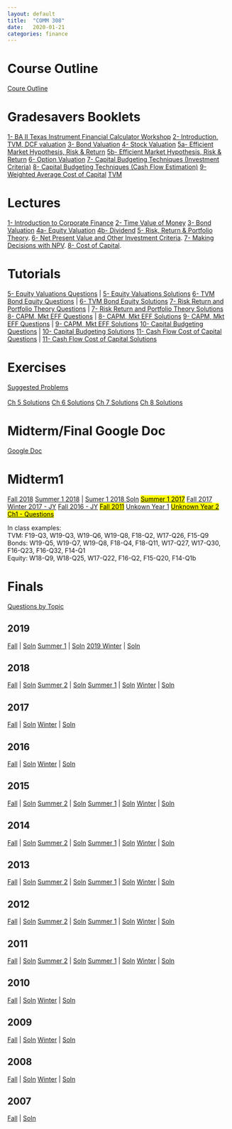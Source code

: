 ```yaml
---
layout: default
title:  "COMM 308"
date:   2020-01-21 
categories: finance
---
```


<h1>Course Outline</h1>
<a href="https://drive.google.com/file/d/10bF9nMYuZ6ManHJUU9YC6vCexJ2XeXg5/view?usp=sharing">Coure Outline</a>

<h1>Gradesavers Booklets</h1>
<a href="https://drive.google.com/file/d/1hpZRe27it4RReobn-8NmH2EUAF2En32V/view?usp=sharing">1- BA II Texas Instrument Financial Calculator Workshop</a>  
<a href="https://drive.google.com/file/d/1BQ66uCWki62esc8Uki-PNIqoQItvWgwq/view?usp=sharing">2- Introduction, TVM, DCF valuation</a>  
<a href="https://drive.google.com/file/d/1AD09CIxZlAm72dyxALz8uqT0qETAoCh8/view?usp=sharing">3- Bond Valuation</a>  
<a href="https://drive.google.com/file/d/16eHkdVg0YhoNmtARfINMaB1qeOwzQL8y/view?usp=sharing">4- Stock Valuation</a>  
<a href="https://drive.google.com/file/d/1sywXxG9MHXEOgIdE53JrsFdkgWcVpUdz/view?usp=sharing">5a- Efficient Market Hypothesis, Risk & Return</a>  
<a href="https://drive.google.com/file/d/1UP27CIXYbSbDguzJY39t4kGKfkfKh8-B/view?usp=sharing">5b- Efficient Market Hypothesis, Risk & Return</a>  
<a href="https://drive.google.com/file/d/1XUnG7Qg1CjOA-ek_dP_8NssPlboe4YQs/view?usp=sharing">6- Option Valuation</a>  
<a href="https://drive.google.com/file/d/12G9pHWsCWBztPY-GvBS5U5431rGWsvSG/view?usp=sharing">7- Capital Budgeting Techniques (Investment Criteria)</a>  
<a href="https://drive.google.com/file/d/1hwAuqts7tqGshMczjxa2MmLCw6PSvX05/view?usp=sharing">8- Capital Budgeting Techniques (Cash Flow Estimation)</a>  
<a href="https://drive.google.com/file/d/1tbKLB3WLHgEdgEJP0o_HZTOB873f6T96/view?usp=sharing">9- Weighted Average Cost of Capital</a>  
<a href="https://drive.google.com/file/d/1t7SVfdrZR8lM97sfvQZEPjUg1ZpUg5l_/view?usp=sharing">TVM</a>  

<h1>Lectures</h1>
<a href="https://drive.google.com/file/d/1Gg_YXpCbh2v_xl5FZbSdyG26JYBCCoJz/view?usp=sharing">1- Introduction to Corporate Finance</a>  
<a href="https://drive.google.com/file/d/13j9T2wjNdCbIi8J5V_TBowM1HPIaskH8/view?usp=sharing">2- Time Value of Money</a>  
<a href="https://drive.google.com/file/d/1oEXZmQs9M996QTrIBlADewSzKm8RctBl/view?usp=sharing">3- Bond Valuation</a>  
<a href="https://drive.google.com/file/d/1uKXJ8W4VCeYjyMzyDMWTJAzvFLkCombE/view?usp=sharing">4a- Equity Valuation</a>  
<a href="https://drive.google.com/file/d/1iiBjjB_fl6gZIpujiUShgOAS38UwckFM/view?usp=sharing">4b- Dividend</a>  
<a href="https://drive.google.com/file/d/16Y54lTIJEsn4fDeuuFl-ElHq0h9-jSQK/view?usp=sharing">5- Risk, Return & Portfolio Theory</a>.  
<a href="https://drive.google.com/file/d/11aRtGSGZ0sbgKyky5r5jKQpoRdgk48B-/view?usp=sharing">6- Net Present Value and Other Investment Criteria</a>.  
<a href="https://drive.google.com/file/d/1o0Rii40XzW0iwEqMmpAbc1kMtAZE2rH4/view?usp=sharing">7- Making Decisions with NPV</a>.   
<a href="https://drive.google.com/file/d/1qwBK5BLEaTPrgOKFo80RwOm4o0W9ugDD/view?usp=sharing">8- Cost of Capital</a>.  

<h1>Tutorials</h1>
<a href="https://drive.google.com/file/d/1SHrgMzGXuKm5tiTlMWaZeE5KR1GNBwGh/view?usp=sharing">5- Equity Valuations Questions</a> |  
<a href="https://drive.google.com/file/d/1ljnFSdXpMQxgQHQKt122pONhBJ9nXRSl/view?usp=sharing">5- Equity Valuations Solutions</a>  
<a href="https://drive.google.com/file/d/1tgzFHWI2wTnOHyqU4kfU0-mchGC-CIQ7/view?usp=sharing">6- TVM Bond Equity Questions</a> |  
<a href="https://drive.google.com/file/d/1errNxrQuY_cfLthrQTabov-56gsV0Nv7/view?usp=sharing">6- TVM Bond Equity Solutions</a>  
<a href="https://drive.google.com/file/d/1-VCvv8QkC5FLzgs8nHuCMrUJfsadgG04/view?usp=sharing">7- Risk Return and Portfolio Theory Questions</a> |  
<a href="https://drive.google.com/file/d/17l9yuMRzmWKbeX3lkTq0LRprRvWeRoqk/view?usp=sharing">7- Risk Return and Portfolio Theory Solutions</a>  
<a href="https://drive.google.com/file/d/1Ob5Y8V3TmP2w5Dc8ZcZ6gfU2gPBPjDv-/view?usp=sharing">8- CAPM, Mkt EFF Questions</a> |  
<a href="https://drive.google.com/file/d/1wkvnfjhSDmNn6rmuqvKYVihAHo5G3FpI/view?usp=sharing">8- CAPM, Mkt EFF Solutions</a>  
<a href="https://drive.google.com/file/d/1-wyHVhdZxuKqzTW-HUPR75PpqmfSKZh5/view?usp=sharing">9- CAPM, Mkt EFF Questions</a> |  
<a href="https://drive.google.com/file/d/1DSc6k13rTcimqAvgFBmuf2AbmG74vj1O/view?usp=sharing">9- CAPM, Mkt EFF Solutions</a>  
<a href="https://drive.google.com/file/d/12_TA2w85NBPLxBj0cwRZNzqocqbN41z4/view?usp=sharing">10- Capital Budgeting Questions</a> |  
<a href="https://drive.google.com/file/d/1hFEXEE5LRKujkkyzzrN30eR9d_MjjkYn/view?usp=sharing">10- Capital Budgeting Solutions</a>  
<a href="https://drive.google.com/file/d/1DaWgQ4c_1NruHqmqrRWwsMstdie8LLoG/view?usp=sharing">11- Cash Flow Cost of Capital Questions</a> |  
<a href="https://drive.google.com/file/d/1MfkmambzU3rPQuYIRIe91jNutoowa0XX/view?usp=sharing">11- Cash Flow Cost of Capital Solutions</a>  



<h1>Exercises</h1>
<a href="https://drive.google.com/open?id=1EsmZtfGjxzq8u-iF-g2fY6tZ3xEvWhrv">Suggested Problems</a><br/><br/> 
<a href="https://drive.google.com/open?id=1IiiUXCu-RfsT3px3IWh5vgQjQ9w5k5Ru">Ch 5 Solutions</a>  
<a href="https://drive.google.com/open?id=1O33QE9sp_LoZfwUICg_qauejYCYLUCkR">Ch 6 Solutions</a>  
<a href="https://drive.google.com/open?id=1sgUKWnaM2Vpq8ZP5TfjUbEhC1MXi6JxC">Ch 7 Solutions</a>  
<a href="https://drive.google.com/open?id=12QcUvRmevZIyoHwl3P3Ehusr_Cj0geeQ">Ch 8 Solutions</a>  

<h1>Midterm/Final Google Doc</h1>
<a href="https://docs.google.com/document/d/15EsVg0ZarJ3R2IXZetM96XtiwZncWEKXp1iMJHoJEl8/edit?usp=sharing">Google Doc</a>  

<h1>Midterm1</h1>
<a href="https://drive.google.com/file/d/1fZdPaSEugVxW6fT_wGX_JsXkwSkCwQEv/view?usp=sharing">Fall 2018</a>  
<a href="https://drive.google.com/file/d/1770ncXUVVtO9VxOnG66IEnBJoLKlZwcB/view?usp=sharing">Summer 1 2018</a> |
<a href="https://drive.google.com/file/d/1wgHm4qwKkDCf1YWgxGo6Ea_4aEuar6mU/view?usp=sharing">Sumer 1 2018 Soln</a>  
<a href="https://drive.google.com/file/d/1giWdzCrgDX7isRM79-0bZbdGVhj-i2Gv/view?usp=sharing"><mark>Summer 1 2017</mark></a>  
<a href="https://drive.google.com/file/d/1xDziBwWL9rmdDK8oaolMJwtXYF0CMVC3/view?usp=sharing">Fall 2017</a>  
<a href="https://drive.google.com/file/d/1bxUPx_g2luPZ6BGeF--RejmSyZlPzIxV/view?usp=sharing">Winter 2017 - JY</a>  
<a href="https://drive.google.com/file/d/1dtBeXX0k4WJ-1skHfa2Y1EZUWTD6zgL_/view?usp=sharing">Fall 2016 - JY</a>  
<a href="https://drive.google.com/file/d/1ZnfWPUjY-z0MNZI5MvElrFLCX-UkKGzY/view?usp=sharing"><mark>Fall 2011</mark></a>  
<a href="https://drive.google.com/file/d/1H0YO0wYK__PIRYXEnU5B8Oqk-T-BWF-M/view?usp=sharing">Unkown Year 1</a>  
<a href="https://drive.google.com/file/d/1BmhYuzjzCXh11lzPW_qdUM1G3O6NYAmp/view?usp=sharing"><mark>Unknown Year 2</mark></a>  
<a href="https://drive.google.com/file/d/13OoN-xuYshIQOQZmDfK-WI1akY4gWcqr/view?usp=sharing"><mark>Ch1 - Questions</mark></a>  

In class examples:  
TVM: F19-Q3, W19-Q3, W19-Q6, W19-Q8, F18-Q2, W17-Q26, F15-Q9  
Bonds: W19-Q5, W19-Q7, W19-Q8, F18-Q4, F18-Q11, W17-Q27, W17-Q30, F16-Q23, F16-Q32, F14-Q1  
Equity: W18-Q9, W18-Q25, W17-Q22, F16-Q2, F15-Q20, F14-Q1b  

<h1>Finals</h1>
<a href="https://drive.google.com/open?id=19KZZ-n_bda4gqnhtgldMWAjymLfeNMz9">Questions by Topic</a>  

<h2>2019</h2>
<a href="https://drive.google.com/open?id=1FvRvAd5dD7-NAhQ0Rxtfm7_hqGV3-Th0">Fall</a> |
<a href="https://drive.google.com/open?id=1qd5UdndlAb6sjN1FiSBnVrEb6cxCgTtJ">Soln</a>  
<a href="https://drive.google.com/open?id=1LsDdkgTaMiQrmlXGaUZlfeXT-eNFVdlJ">Summer 1</a> |
<a href="https://drive.google.com/open?id=1XJvD5gvsenp7o0Q7iFEF_otWdP_W_8gt">Soln</a>  
<a href="https://drive.google.com/file/d/1ERj5rRrIpCQvTQJerCEVR7kfrZC3NL6Z/view?usp=sharing">2019 Winter</a> |
<a href="https://drive.google.com/open?id=1AzZ5h6pjG7RbSfKr_fgjH_ZI6oua1OqP">Soln</a>

<h2>2018</h2>
<a href="https://drive.google.com/open?id=1BCnGyWWsoidnIMKQdj6SpmV6XdKwSzSc">Fall</a> |
<a href="https://drive.google.com/open?id=1wSQEuDveLsaUXmqGj3xHG_px-cI_TwT-">Soln</a>  
<a href="https://drive.google.com/open?id=1oHfTsQU7CCeIY780BixG1ig_V39TsLKK">Summer 2</a> |
<a href="https://drive.google.com/open?id=1jD2Y81iYtNzhYbuOgxlWRdF3aEcFbbT3">Soln</a>  
<a href="https://drive.google.com/open?id=12FmBktrW8Q27OCmMjaZ2_pRDdHavUHWh">Summer 1</a> |
<a href="https://drive.google.com/open?id=1qHduHqtIuKL1aV42TolDBpxDSzhUpR7U">Soln</a>  
<a href="https://drive.google.com/open?id=15XGWTvc6NwugHhf2BYY6FC6_sRd8LY9r">Winter</a> |
<a href="https://drive.google.com/file/d/1sptD0x4Z9r4udm7Y4bVqb9extmDU4W9R/view?usp=sharing">Soln</a>   

<h2>2017</h2>
<a href="https://drive.google.com/open?id=1XWnlyS0AO-yUzcArtg7zkZmeIQiAjz4j">Fall</a> |
<a href="https://drive.google.com/file/d/1HOVAIb7gDBvpiJsPXwhDevEUzlpa3-3q/view?usp=sharing">Soln</a>  
<a href="https://drive.google.com/open?id=1j-PA9c_z9ZKa1_WWx78ASUQeF0GfxBvV">Winter</a> |
<a href="https://drive.google.com/file/d/1hR4MOLC4igsbJ2nRFGivcNZdwxlwShWI/view?usp=sharing">Soln</a>  

<h2>2016</h2>
<a href="https://drive.google.com/open?id=13U7TkR5UxwqbY1lFB8Wp1OWcIMQ4ugRC">Fall</a> |
<a href="https://drive.google.com/file/d/17zB0cC2ZAvZcjInWasO5L5pwNT3c3gYk/view?usp=sharing">Soln</a>  
<a href="https://drive.google.com/open?id=1R4wX---pp2itEVsXMikHy6RxCMzVyJ6s">Winter</a> |
<a href="https://drive.google.com/open?id=1-BNW0qtKQByM8iKqFJ9h1KnhrnZu2sVQ">Soln</a>

<h2>2015</h2>
<a href="https://drive.google.com/open?id=1L0-9YvloWpxBTTm5Qhf3BpUBmo9Yflhi">Fall</a> |
<a href="https://drive.google.com/open?id=1OoDEFnHF_L1vXTVPb3d4H029wD72Ccxn">Soln</a>  
<a href="https://drive.google.com/open?id=1Oeo5qh2ad_Tuv7lTF06s4N6xB3iOUKF_">Summer 2</a> |
<a href="https://drive.google.com/open?id=1KynzxHSHsv3R6M4LXinZonUx3TOwqVcT">Soln</a>  
<a href="https://drive.google.com/open?id=1RZYgPJi0DdUMfnjNqXMfh3b2Z6tCCMU0">Summer 1</a> |
<a href="https://drive.google.com/open?id=1UOrEnQ_UyVGucy9mp4ToDxrKKRrfwDiz">Soln</a>  
<a href="https://drive.google.com/open?id=100IJLLV5w3wQpzrnMk7Da9Ta1Ylmdpcm">Winter</a> |
<a href="https://drive.google.com/open?id=1bg-kY1ttZc0o2QA-r7zPXfy80oVmoYYc">Soln</a>

<h2>2014</h2>
<a href="https://drive.google.com/open?id=185ifTkmpSEqtfTBVPtXSfK5kUsrsV7Xs">Fall</a> |
<a href="https://drive.google.com/open?id=1YZZ_EII_SYcF8Od5K6_B6Zs8SYJs8bAa">Soln</a>  
<a href="https://drive.google.com/open?id=1FgJHV-t8j3siXFACzhKmRhUetCb4yWgr">Summer 2</a> |
<a href="https://drive.google.com/file/d/1HGyL5MLy2uSBdlGxBuemOxRH1LG4d0qp/view?usp=sharing">Soln</a>  
<a href="https://drive.google.com/open?id=1hT_IKiLyGjTz1AaSWT8ftGQwKqlQ72nK">Summer 1</a> |
<a href="https://drive.google.com/open?id=1Y1DcMCeCHh_ZItM8Q1mNtPNC4zVfR4lr">Soln</a>  
<a href="https://drive.google.com/open?id=1HdGbuSkPSG1RDcaqjrUSN45L4UyG3H-v">Winter</a> |
<a href="https://drive.google.com/open?id=1Uhfh6z2BhMjK8bHimuz95aEjgVUuoEmb">Soln</a> 

<h2>2013</h2>
<a href="https://drive.google.com/open?id=1l6ay6_7gCYKs2cPD-_Qtckqig-MCUyOd">Fall</a> |
<a href="https://drive.google.com/file/d/1dERlAUPxZx6i-cZWd7xPPDBUbFCdItBl/view?usp=sharing">Soln</a>  
<a href="https://drive.google.com/open?id=1M2Dp3pgNtPSl4fWlHl85U2018LRxAydP">Summer 2</a> |
<a href="https://drive.google.com/open?id=11HlQyl33UAZfirhwlziQHkbGISBFhxHH">Soln</a>  
<a href="https://drive.google.com/open?id=1SbTZfW8_45X0yquEE7qAqHgpg6mv-XXA">Summer 1</a> |
<a href="https://drive.google.com/open?id=1JuTwQSglcOEsYiAZG91jl7PJqzTNVgP8">Soln</a>  
<a href="https://drive.google.com/open?id=1kx96HG-G9KxwQjjThI_lL3dBl-zmN2dT">Winter</a> |
<a href="https://drive.google.com/open?id=1awy2MKfbYYQ_ZRrsj2J9ADbsmt5z46hX">Soln</a>

<h2>2012</h2>
<a href="https://drive.google.com/open?id=1w_9dV7-HXVPgtNI4VLRlfc9MhUaaQRJb">Fall</a> |
<a href="https://drive.google.com/open?id=1HAascL1KwxS7mvzlusdDsnAjprs-kr7A">Soln</a>  
<a href="https://drive.google.com/open?id=1tjBnzadah5DlwsUiHohM-aD9eOP95AQk">Summer 2</a> |
<a href="https://drive.google.com/open?id=1r4kY9vPm1rJC-mk_8j3IJvDwtQNR_st1">Soln</a>  
<a href="https://drive.google.com/open?id=1aPhFsU-6HjPht4TtSbSG0ncIhVi86EoC">Summer 1</a> |
<a href="https://drive.google.com/file/d/1Cv_a-UabOS5NrSt-WcjSyInuIyLqOYPY/view?usp=sharing">Soln</a>  
<a href="https://drive.google.com/open?id=1P7ukOQLOelvZk-Ysgrz-zGMeS0GqsIbH">Winter</a> |
<a href="https://drive.google.com/open?id=1A4pjKEjoIRuUVflqrzIgfKzrwzy2HVi6">Soln</a>

<h2>2011</h2>
<a href="https://drive.google.com/open?id=1owHGwd3zX1m7e5MsBj-z-kl2b_fVcQmB">Fall</a> |
<a href="https://drive.google.com/file/d/1D3x8VmJdAi5-LprRAgPZckSOqD5vJEaI/view?usp=sharing">Soln</a>  
<a href="https://drive.google.com/open?id=1FFAjF_Sm7mW5vObtuqVy0QfrfHXxdrXL">Summer 2</a> |
<a href="https://drive.google.com/open?id=1D--z_oXlNqfOHZF0HPNXPgi27QzMnos8">Soln</a>  
<a href="https://drive.google.com/open?id=1nXVz3bPmgOOtYg11QyM23IAURgkCFTwi">Summer 1</a> |
<a href="https://drive.google.com/open?id=12BbXXEohl0ABJalPQ7xDuEn5MWbaAQuj">Soln</a>  
<a href="https://drive.google.com/open?id=1os6gq0RPWs-R0xOv4Qz5st7fBQZmDZYM">Winter</a> |
<a href="https://drive.google.com/open?id=1L3Wn2szN-2CzztrQUtvb8nkrh6IBlfBo">Soln</a>

<h2>2010</h2>
<a href="https://drive.google.com/open?id=1JkrKQh7HOyYO7Qa9QSr79vpeH2BbE_a3">Fall</a> |
<a href="https://drive.google.com/open?id=1Qv405dkPGYiEyfk7rsJ7rNlcAeisWgFw">Soln</a>  
<a href="https://drive.google.com/open?id=1PI5oz0ajmjw8Sy30CgHl6RzX8TTqVOex">Winter</a> |
<a href="https://drive.google.com/file/d/1H-BDRgHyKXi_5xR7icfAdb1sHnyyPjSy/view?usp=sharing">Soln</a>

<h2>2009</h2>
<a href="https://drive.google.com/open?id=1Y8ISaDGtdDtLLptcEYefWYVj3et7oxvr">Fall</a> |
<a href="https://drive.google.com/open?id=1wAxEvbGm_USAYTGeJeo4xf4kNpbhRiBS">Soln</a>  
<a href="https://drive.google.com/open?id=1iB0Q8Yj0bM1V00Oorpmw4vWXluBtof9g">Winter</a> |
<a href="https://drive.google.com/open?id=1iyfNwYNy6sdaDj0u-pA829zo-cnhvFr2">Soln</a>

<h2>2008</h2>
<a href="https://drive.google.com/open?id=1uGlKWut71ox_amZ6MEzOP7jHA_a4vhg_">Fall</a> |
<a href="https://drive.google.com/open?id=1YPuB4F4g1F9T31sa9joO6wQgxegVgg_6">Soln</a>  
<a href="https://drive.google.com/open?id=1D6hWzsdqFplIoIUCVgrq2j3ATt_50SfH">Winter</a> |
<a href="https://drive.google.com/open?id=1qGpBkDKVK6iexjhWsnzIqM7lrlGdpQeW">Soln</a>

<h2>2007</h2>
<a href="https://drive.google.com/open?id=1rN5i3vJxjUm4kuxVUqi7WJfXtJoZewzV">Fall</a> |
<a href="https://drive.google.com/open?id=1pPpr1ptplm-rVHbbEVrxJlfi1_zL3Sxq">Soln</a>
